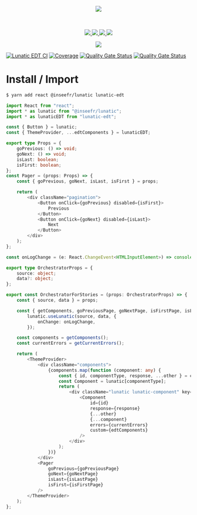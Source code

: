 <p align="center">
    <img src="https://user-images.githubusercontent.com/6702424/80216211-00ef5280-863e-11ea-81de-59f3a3d4b8e4.png">  
</p>
<p align="center">
    <i></i>
    <br>
    <br>
    <a href="https://github.com/InseeFrLab/lunatic-edt/actions">
      <img src="https://github.com/InseeFrLab/lunatic-edt/workflows/ci/badge.svg?branch=main">
    </a>
    <a href="https://bundlephobia.com/package/lunatic-edt">
      <img src="https://img.shields.io/bundlephobia/minzip/lunatic-edt">
    </a>
    <a href="https://www.npmjs.com/package/lunatic-edt">
      <img src="https://img.shields.io/npm/dw/lunatic-edt">
    </a>
    <a href="https://opensource.org/licenses/MIT">
      <img src="https://img.shields.io/badge/license-MIT-blue">
    </a>
</p>
<p align="center">
  <a href="https://inseefrlab.github.io/lunatic-edt/" target="_blank"><img src="https://raw.githubusercontent.com/storybooks/brand/master/badge/badge-storybook.svg"></a>
</p>

[![Lunatic EDT CI](https://github.com/InseeFrLab/lunatic-edt/actions/workflows/ci.yaml/badge.svg)](https://github.com/InseeFrLab/lunatic-edt/actions/workflows/ci.yaml)
[![Coverage](https://sonarcloud.io/api/project_badges/measure?project=InseeFrLab_lunatic-edt&metric=coverage)](https://sonarcloud.io/dashboard?id=InseeFrLab_lunatic-edt)
[![Quality Gate Status](https://sonarcloud.io/api/project_badges/measure?project=InseeFrLab_lunatic-edt&metric=alert_status)](https://sonarcloud.io/dashboard?id=InseeFrLab_lunatic-edt)
[![Quality Gate Status](https://sonarcloud.io/api/project_badges/measure?project=InseeFrLab_lunatic-edt&metric=alert_status)](https://sonarcloud.io/dashboard?id=InseeFrLab_lunatic-edt)

# Install / Import

```bash
$ yarn add react @inseefr/lunatic lunatic-edt
```

```typescript
import React from "react";
import * as lunatic from "@inseefr/lunatic";
import * as lunaticEDT from "lunatic-edt";

const { Button } = lunatic;
const { ThemeProvider, ...edtComponents } = lunaticEDT;

export type Props = {
    goPrevious: () => void;
    goNext: () => void;
    isLast: boolean;
    isFirst: boolean;
};
const Pager = (props: Props) => {
    const { goPrevious, goNext, isLast, isFirst } = props;

    return (
        <div className="pagination">
            <Button onClick={goPrevious} disabled={isFirst}>
                Previous
            </Button>
            <Button onClick={goNext} disabled={isLast}>
                Next
            </Button>
        </div>
    );
};

const onLogChange = (e: React.ChangeEvent<HTMLInputElement>) => console.log("onChange", { ...e });

export type OrchestratorProps = {
    source: object;
    data?: object;
};

export const OrchestratorForStories = (props: OrchestratorProps) => {
    const { source, data } = props;

    const { getComponents, goPreviousPage, goNextPage, isFirstPage, isLastPage, getCurrentErrors } =
        lunatic.useLunatic(source, data, {
            onChange: onLogChange,
        });

    const components = getComponents();
    const currentErrors = getCurrentErrors();

    return (
        <ThemeProvider>
            <div className="components">
                {components.map(function (component: any) {
                    const { id, componentType, response, ...other } = component;
                    const Component = lunatic[componentType];
                    return (
                        <div className="lunatic lunatic-component" key={`component-${id}`}>
                            <Component
                                id={id}
                                response={response}
                                {...other}
                                {...component}
                                errors={currentErrors}
                                custom={edtComponents}
                            />
                        </div>
                    );
                })}
            </div>
            <Pager
                goPrevious={goPreviousPage}
                goNext={goNextPage}
                isLast={isLastPage}
                isFirst={isFirstPage}
            />
        </ThemeProvider>
    );
};
```
